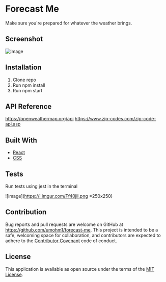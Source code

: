 # Forecast Me

Make sure you're prepared for whatever the weather brings.

## Screenshot

![image](https://i.imgur.com/jqGAYzU.jpg)

## Installation

1. Clone repo
2. Run npm install
3. Run npm start

## API Reference

https://openweathermap.org/api
https://www.zip-codes.com/zip-code-api.asp

## Built With

* [React](https://reactjs.org/)
* [CSS](https://developer.mozilla.org/en-US/docs/Web/CSS)

## Tests

Run tests using jest in the terminal

![image](https://i.imgur.com/Ff40jiI.png =250x250)


## Contribution

Bug reports and pull requests are welcome on GitHub at https://github.com/umohm1/forecast-me. This project is intended to be a safe, welcoming space for collaboration, and contributors are expected to adhere to the [Contributor Covenant](contributor-covenant.org) code of conduct.


## License

This application is available as open source under the terms of the [MIT License](http://opensource.org/licenses/MIT).


